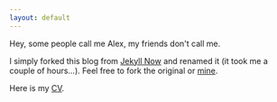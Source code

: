 ```yaml
---
layout: default
---
```


Hey, some people call me Alex, my friends don't call me.

I simply forked this blog from [Jekyll Now](https://github.com/barryclark/jekyll-now) and renamed it (it took me a couple of hours…). Feel free to fork the original or [mine](https://github.com/act65/act65.github.io).

Here is my [CV]({{site.baseurl}}\CV.pdf).


<!-- ## Contents

For those that are interested, here are some of my posts;

- about some of my experiences; [volunteering in india](https://act65com.wordpress.com/2015/10/09/the-house-of-hope/), [a meditation retreat](https://act65com.wordpress.com/2015/04/27/meditation-retreat/), [a biology competition](https://act65com.wordpress.com/2019/11/07/igem-2019/), [a neuro-computation conference](https://act65com.wordpress.com/2019/04/08/neuro-inspired-computation-course/), [a holiday in golden bay](https://act65com.wordpress.com/2018/05/21/nelson-lakes-abel-tasman-and-golden-bay/), [my childhood](https://act65com.wordpress.com/2020/08/15/my-childhood-struggles-with-the-truth/), [hosting an AirBnB room,](https://act65com.wordpress.com/2020/02/17/hosting-on-airbnb/) [a NLP conference](https://act65com.wordpress.com/2018/07/25/acl2018/), ...
- opinions about economics; [alternative tax collection](https://act65com.wordpress.com/2020/08/17/ranking-for-tax-collection/), [an insurance company](https://act65com.wordpress.com/2018/11/05/my-insurance-company-ipo/), [regulating efficient markets](https://act65com.wordpress.com/2018/03/26/regulating-markets-to-remove-inefficiencies/), [extolling a UBI](https://act65com.wordpress.com/2017/08/28/ucb/), ...
- (my) mental health; [depressed](https://act65com.wordpress.com/2016/06/30/a-recipe-for-depression/), [struggling with my masters](https://act65com.wordpress.com/2019/04/10/grassy-dreams/), [I was in a bad mood when I wrote this one](https://act65com.wordpress.com/2017/12/15/misery/),
- philosophising about the science; [what makes something true](https://act65com.wordpress.com/2020/08/18/what-makes-something-true/), [humility and science](https://act65com.wordpress.com/2017/11/06/humble/), ...
- with invitations for interaction; [openmindedness](https://act65com.wordpress.com/2018/11/24/open-minded-a-game/), [adversarial collabration](https://act65com.wordpress.com/2020/07/03/adversarial-collaboration-contest/), ...
- speculative science; [pedagogy on efficient abstractions](https://act65com.wordpress.com/2019/02/25/the-fable-of-the-caterpillar/), [the future of environmental science](https://act65com.wordpress.com/2019/02/07/the-future-of-environmental-sciences/), [the benefits of well-defined psychology metrics](https://act65com.wordpress.com/2018/11/05/measuring-people/), [a learning algorithm based on myelin](https://act65com.wordpress.com/2018/08/28/inference-via-interference/), [computational politics](https://act65com.wordpress.com/2018/04/17/computational-politics/),
- book notes / reviews; [neural design](https://act65com.wordpress.com/2018/08/13/notes-principles-of-neural-design/), [the book of why](https://act65com.wordpress.com/2018/05/21/book-review-the-book-of-why/), [the evolution of language](https://act65com.wordpress.com/2018/05/03/book-review-the-unfolding-of-language/), [wanjala](https://act65com.wordpress.com/2018/03/14/the-last-hunger-season/), [the language instinc](https://act65com.wordpress.com/2018/02/16/review-the-language-instinct/), ...
- sci-fi; [outsourcing thought](https://act65com.wordpress.com/2020/07/03/outsourced/), [fusion induced climate change](https://act65com.wordpress.com/2019/02/22/fusion-pollution/), [our plastic legacy](https://act65com.wordpress.com/2019/02/22/humanitys-legacy/), ...

and more. -->